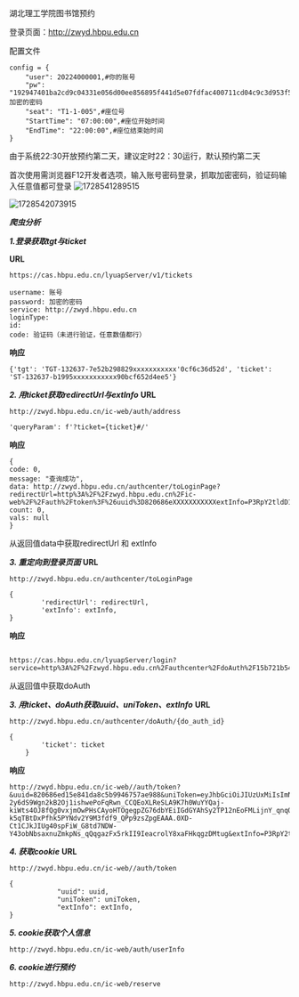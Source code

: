 
湖北理工学院图书馆预约

登录页面：http://zwyd.hbpu.edu.cn

配置文件
```
config = {
    "user": 20224000001,#你的账号
    "pw": "192947401ba2cd9c04331e056d00ee856895f441d5e07fdfac400711cd04c9c3d953f52",#加密的密码
    "seat": "T1-1-005",#座位号
    "StartTime": "07:00:00",#座位开始时间
    "EndTime": "22:00:00",#座位结束始时间
}
```
由于系统22:30开放预约第二天，建议定时22：30运行，默认预约第二天

首次使用需浏览器F12开发者选项，输入账号密码登录，抓取加密密码，验证码输入任意值都可登录
![1728541289515](https://github.com/user-attachments/assets/6123b992-8a0b-416b-bd0b-d8ff2bdf500f)

![1728542073915](https://github.com/user-attachments/assets/236240b2-6d29-4594-86fe-3d43819e3d34)





___爬虫分析___





___1.登录获取tgt与ticket___

**URL**
```
https://cas.hbpu.edu.cn/lyuapServer/v1/tickets
```
```
username: 账号
password: 加密的密码
service: http://zwyd.hbpu.edu.cn
loginType: 
id: 
code: 验证码（未进行验证，任意数值都行）
```

**响应**
```
{'tgt': 'TGT-132637-7e52b298829xxxxxxxxxxx'0cf6c36d52d', 'ticket': 'ST-132637-b1995xxxxxxxxxxx90bcf652d4ee5'}
```




___2. 用ticket获取redirectUrl与extInfo___
**URL**
```
http://zwyd.hbpu.edu.cn/ic-web/auth/address
```

```
'queryParam': f'?ticket={ticket}#/'
```

**响应**
```
{
code: 0,
message: "查询成功",
data: http://zwyd.hbpu.edu.cn/authcenter/toLoginPage?redirectUrl=http%3A%2F%2Fzwyd.hbpu.edu.cn%2Fic-web%2F%2Fauth%2Ftoken%3F%26uuid%3D820686eXXXXXXXXXXXextInfo=P3RpY2tldD1TVC0xNDAzNTXXXXXXXXXNmRiZGQ4MTNlNmIjLw==,
count: 0,
vals: null
}
```
从返回值data中获取redirectUrl 和 extInfo




___3. 重定向到登录页面___
**URL**
```
http://zwyd.hbpu.edu.cn/authcenter/toLoginPage
```

```
{
        'redirectUrl': redirectUrl,
        'extInfo': extInfo,
}
```

**响应**
```

https://cas.hbpu.edu.cn/lyuapServer/login?service=http%3A%2F%2Fzwyd.hbpu.edu.cn%2Fauthcenter%2FdoAuth%2F15b721b54XXXXXXXXXXX
```
从返回值中获取doAuth



___3. 用ticket、doAuth获取uuid、uniToken、extInfo___
**URL**
```
http://zwyd.hbpu.edu.cn/authcenter/doAuth/{do_auth_id}
```

```
{
        'ticket': ticket
    }
```

**响应**
```
http://zwyd.hbpu.edu.cn/ic-web//auth/token?&uuid=820686ed15e841da8c5b9946757ae988&uniToken=eyJhbGciOiJIUzUxMiIsImNhbGciOiJHWklQIn0.H4sIAAAAAAAAAGVQu24CMRD8F9cU3AOR0HINzTXQoRQr7yYx8uNkr6VDKP8eIzjbiMLF7GjGM3MT2v0oO4IhsRPtum3T-2y6dS9Wgn2kB2Oj1ishwePoFqRwn_CCQEoXLReSLA9K7h0WuYYQaj-kiWts4OJ8fQg0vxjmOwPHsCAyoHTOgegpZG76dbYEiIGdGYAhSy2TP12nEoFMLijnY_qnqOe6zLPv8Znk_JXM5kl5wqHShBRFOXvIM6l7NBGt-k5qTBtDxPfhk5PYNdv2Y9M3fdf9_QPp9zsZpgEAAA.0XD-Ct1CJkJIUg40spFiW_G8td7NDW-Y43obNbsaxnuZmkpNs_qQqgazFx5rkII9IeacrolY8xaFHkqgzDMtug&extInfo=P3RpY2tldD1TVC0xNDAzNTItY2IxZDk2OTA1YWIxNDE1ZmE3ZjliNmRiZGQ4MTNlNmIjLw==
```


___4. 获取cookie___
**URL**
```
http://zwyd.hbpu.edu.cn/ic-web//auth/token
```
```
{
            "uuid": uuid,
            "uniToken": uniToken,
            "extInfo": extInfo,
}
```

___5. cookie获取个人信息___
```
http://zwyd.hbpu.edu.cn/ic-web/auth/userInfo
```

___6. cookie进行预约___
```
http://zwyd.hbpu.edu.cn/ic-web/reserve
```
